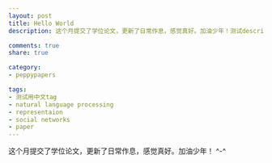 ```yaml
---
layout: post
title: Hello World
description: 这个月提交了学位论文，更新了日常作息，感觉真好。加油少年！测试description

comments: true
share: true

category:
- peppypapers

tags:
- 测试用中文tag
- natural language processing
- representaion
- social networks
- paper
---
```


这个月提交了学位论文，更新了日常作息，感觉真好。加油少年！
^-^
